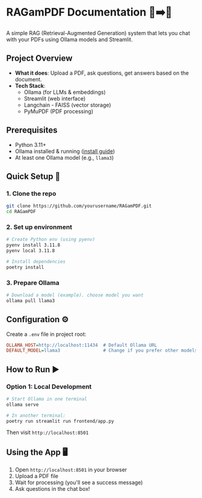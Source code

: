 # **RAGamPDF Documentation** 📄➡️🤖

A simple RAG (Retrieval-Augmented Generation) system that lets you chat with your PDFs using Ollama models and Streamlit.

## **Project Overview**
- **What it does**: Upload a PDF, ask questions, get answers based on the document.
- **Tech Stack**: 
  - Ollama (for LLMs & embeddings)
  - Streamlit (web interface)
  - Langchain - FAISS (vector storage)
  - PyMuPDF (PDF processing)

## **Prerequisites**
- Python 3.11+
- Ollama installed & running ([install guide](https://ollama.ai/download))
- At least one Ollama model (e.g., `llama3`)

## **Quick Setup** 🚀

### 1. Clone the repo
```bash
git clone https://github.com/yourusername/RAGamPDF.git
cd RAGamPDF
```

### 2. Set up environment
```bash
# Create Python env (using pyenv)
pyenv install 3.11.8
pyenv local 3.11.8

# Install dependencies
poetry install
```

### 3. Prepare Ollama
```bash
# Download a model (example). choose model you want
ollama pull llama3
```

## **Configuration** ⚙️
Create a `.env` file in project root:
```ini
OLLAMA_HOST=http://localhost:11434  # Default Ollama URL
DEFAULT_MODEL=llama3                # Change if you prefer other models
```

## **How to Run** ▶️

### **Option 1: Local Development**
```bash
# Start Ollama in one terminal
ollama serve

# In another terminal:
poetry run streamlit run frontend/app.py
```

<!-- ### **Option 2: Docker**
```bash
docker build -t ragampdf .
docker run -p 8501:8501 ragampdf
``` -->
Then visit `http://localhost:8501`

## **Using the App** 🖥️
1. Open `http://localhost:8501` in your browser
2. Upload a PDF file
3. Wait for processing (you'll see a success message)
4. Ask questions in the chat box!

